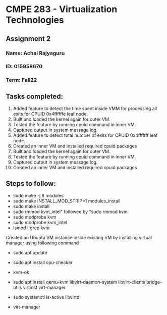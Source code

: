 # CMPE 283 - Virtualization Technologies
## Assignment 2

### Name: Achal Rajyaguru
### ID: 015958670
### Term: Fall22


## Tasks completed:

1. Added feature to detect the time spent inside VMM for processing all exits for CPUID 0x4ffffffe leaf node.
2. Built and loaded the kernel again for outer VM.
3. Tested the feature by running cpuid command in inner VM.
4. Captured output in system message log.
5. Added feature to detect total number of exits for CPUID 0x4fffffff leaf node.
6. Created an inner VM and installed required cpuid packages 
7. Built and loaded the kernel again for outer VM.
8. Tested the feature by running cpuid command in inner VM.
9. Captured output in system message log.
10. Created an inner VM and installed required cpuid packages
## Steps to follow:

- sudo make -j 8 modules
- sudo make INSTALL_MOD_STRIP=1 modules_install
- sudo make install
- sudo rmmod kvm_intel" followed by "sudo rmmod kvm
- sudo modprobe kvm
- sudo modprobe kvm_intel
- lsmod | grep kvm

Created an Ubuntu VM instance inside existing VM by installing virtual manager using following command

- sudo apt update
- sudo apt install cpu-checker
- kvm-ok
- sudo apt install qemu-kvm libvirt-daemon-system libvirt-clients bridge-utils virtinst virt-manager

- sudo systemctl is-active libvirtd
- virt-manager


















